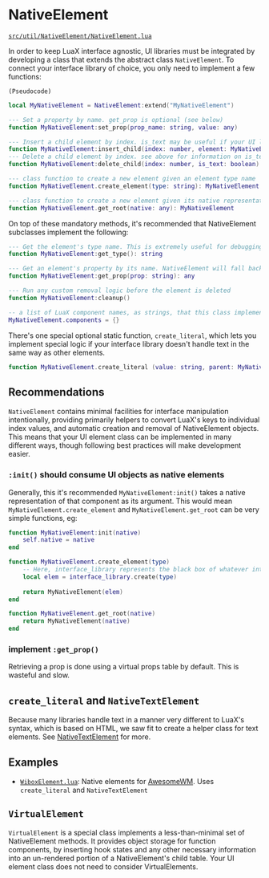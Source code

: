 
# NativeElement 

[`src/util/NativeElement/NativeElement.lua`](../src/util/NativeElement/NativeElement.lua)

In order to keep LuaX interface agnostic, UI libraries must be integrated by developing a class that extends the abstract class `NativeElement`. 
To connect your interface library of choice, you only need to implement a few functions:

`(Pseudocode)`
```lua
local MyNativeElement = NativeElement:extend("MyNativeElement")

--- Set a property by name. get_prop is optional (see below)
function MyNativeElement:set_prop(prop_name: string, value: any)

--- Insert a child element by index. is_text may be useful if your UI library handles text differently to other elements
function MyNativeElement:insert_child(index: number, element: MyNativeElement, is_text: boolean)
--- Delete a child element by index. see above for information on is_text
function MyNativeElement:delete_child(index: number, is_text: boolean)

--- class function to create a new element given an element type name
function MyNativeElement.create_element(type: string): MyNativeElement

--- class function to create a new element given its native representation
function MyNativeElement.get_root(native: any): MyNativeElement
```

On top of these mandatory methods, it's recommended that NativeElement 
subclasses implement the following:

<!-- 
--- Optional Methods (recommended)
---@field get_type  nil | fun(self: self): string
---@field create_literal nil | fun(value: string, parent: LuaX.NativeElement): LuaX.NativeElement TODO special rules here?
---
---@field get_prop nil|fun(self: self, prop: string): any
---
---@field cleanup nil|fun(self: self)
---
---@field components string[]? class static property - components implemented by this class.
-->

```lua
--- Get the element's type name. This is extremely useful for debugging your interface programs.
function MyNativeElement:get_type(): string

--- Get an element's property by its name. NativeElement will fall back to a virtual list of properties otherwise, which uses excessive memory.
function MyNativeElement:get_prop(prop: string): any

--- Run any custom removal logic before the element is deleted
function MyNativeElement:cleanup()

-- a list of LuaX component names, as strings, that this class implements
MyNativeElement.components = {}
```

There's one special optional static function, `create_literal`, which lets you
implement special logic if your interface library doesn't handle text in the 
same way as other elements.

```lua
function MyNativeElement.create_literal (value: string, parent: MyNativeElement): LuaX.NativeElement
```

## Recommendations

`NativeElement` contains minimal facilities for interface manipulation intentionally, providing primarily helpers to convert LuaX's keys to individual index values, and automatic creation and removal of NativeElement objects. This means that your UI element class can be implemented in many different ways, though following best practices will make development easier.

### `:init()` should consume UI objects as native elements

Generally, this it's recommended `MyNativeElement:init()` takes a native 
representation of that component as its argument. This would mean
`MyNativeElement.create_element` and `MyNativeElement.get_root` can be very 
simple functions, eg:

```lua
function MyNativeElement:init(native)
    self.native = native
end

function MyNativeElement.create_element(type)
    -- Here, interface_library represents the black box of whatever interface library your project uses.
    local elem = interface_library.create(type)
    
    return MyNativeElement(elem)
end

function MyNativeElement.get_root(native)
    return MyNativeElement(native)
end
```

### implement `:get_prop()`

Retrieving a prop is done using a virtual props table by default. This is wasteful and slow.

## `create_literal` and `NativeTextElement`

Because many libraries handle text in a manner very different to LuaX's syntax, 
which is based on HTML, we saw fit to create a helper class for text elements.
See [NativeTextElement](NativeTextElement.md) for more.

## Examples
- [`WiboxElement.lua`](../src/util/NativeElement/WiboxElement.lua): Native elements for [AwesomeWM](https://awesomewm.org). Uses `create_literal` and `NativeTextElement`

## `VirtualElement`

`VirtualElement` is a special class implements a less-than-minimal set of NativeElement methods. It provides object storage for function components, by inserting hook states and any other necessary information into an un-rendered portion of a NativeElement's child table. Your UI element class does not need to consider VirtualElements.